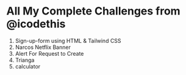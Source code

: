 # All My Complete Challenges from @icodethis

1. Sign-up-form using HTML & Tailwind CSS
2. Narcos Netflix Banner
3. Alert For Request to Create
4. Trianga
5. calculator
